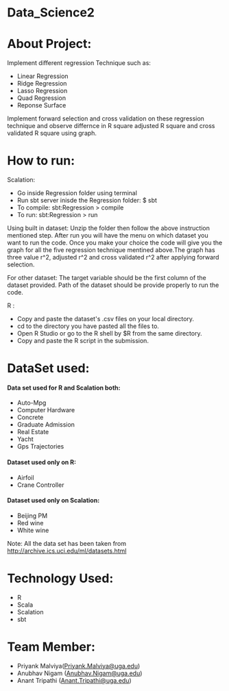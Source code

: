 # Data_Science2
# About Project:
Implement different regression Technique such as: 
* Linear Regression
* Ridge Regression
* Lasso Regression
* Quad Regression
* Reponse Surface

Implement forward selection and cross validation on these regression technique and observe differnce in R square 
adjusted R square and cross validated R square using graph.

# How to run:
Scalation:
* Go inside Regression folder using terminal
* Run sbt server inisde the Regression folder:     $ sbt
* To compile:     sbt:Regression > compile
* To run:         sbt:Regression > run

Using built in dataset: Unzip the folder then follow the above instruction mentioned step. After run you will have the menu on which dataset you want to run the code. Once you make your choice the code will give you the graph for all the five regression technique mentined above.The graph has three value r^2, adjusted r^2 and cross validated r^2 after applying forward selection.    

For other dataset:
The target variable should be the first column of the dataset provided.
Path of the dataset should be provide properly to run the code.


R :
* Copy and paste the dataset's .csv files on your local directory.
* cd to the directory you have pasted all the files to.
* Open R Studio or go to the R shell by $R from the same directory.
* Copy and paste the R script in the submission.


# DataSet used: 

#### Data set used for R and Scalation both:
* Auto-Mpg
* Computer Hardware
* Concrete
* Graduate Admission
* Real Estate
* Yacht
* Gps Trajectories

#### Dataset used only on R:
* Airfoil
* Crane Controller

#### Dataset used only on Scalation:
* Beijing PM
* Red wine
* White wine
 
Note: All the data set has been taken from http://archive.ics.uci.edu/ml/datasets.html

# Technology Used:
* R
* Scala
* Scalation
* sbt

# Team Member:
* Priyank Malviya(Priyank.Malviya@uga.edu) 
* Anubhav Nigam (Anubhav.Nigam@uga.edu)
* Anant Tripathi (Anant.Tripathi@uga.edu)


